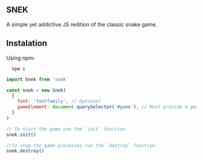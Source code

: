 ## SNEK

A simple yet addictive JS redition of the classic snake game.

## Instalation

Using npm:
~~~ terminal
  npm i 
~~~

~~~js
import Snek from 'snek'

const snek = new Snek(
  {
    font: 'fontfamily', // Optional
    gameElement: document.querySelector('#game'), // Must provide a gameElement
  }
)

// To start the game use the `init` function
snek.init()

//To stop the game processes run the `destroy` function
snek.destroy()

~~~